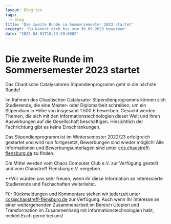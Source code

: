 ```yaml
---
layout: Blog.tsx
tags:
  - blog
title: 'Die zweite Runde im Sommersemester 2023 startet'
excerpt: 'Du kannst dich bis zum 30.09.2023 bewerben'
date: "2023-04-01T18:23:39.000Z"
---
```


# Die zweite Runde im Sommersemester 2023 startet

Das Chaotische Catalysatoren Stipendienprogramm geht in die nächste Runde!

Im Rahmen des Chaotischen Catalysator Stipendienprogramms können sich Studierende, die eine Master- oder Diplomarbeit schreiben, um ein Stipendium in Höhe von insgesamt 1.500 € bewerben. Gesucht werden Themen, die sich mit den Informationstechnologien dieser Welt und ihren Auswirkungen auf die Gesellschaft beschäftigen. Hinsichtlich der Fachrichtung gibt es keine Einschränkungen.

Das Stipendienprogramm ist im Wintersemester 2022/23 erfolgreich gestartet und wird nun fortgesetzt, Bewerbungen sind wieder möglich!
Alle Informationen und Bewerbungsunterlagen sind unter [ccs.chaostreff-flensburg.de](https://ccs.chaostreff-flensburg.de/) zu finden.

Die Mittel werden vom Chaos Computer Club e.V. zur Verfügung gestellt und vom Chaostreff Flensburg e.V. vergeben.

**Wir würden uns sehr freuen, wenn ihr diese Information an interessierte Studierende und Fachschaften weiterleitet.

Für Rückmeldungen und Kommentare stehen wir jederzeit unter ccs@chaostreff-flensburg.de zur Verfügung. Auch wenn Ihr Interesse an einer weitergehenden Zusammenarbeit im Bereich Utopien und Transformation im Zusammenhang mit Informationstechnologien habt, meldet Euch gerne bei uns!
